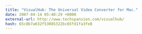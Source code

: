 ```yaml
---
title: "VisualHub: The Universal Video Converter for Mac."
date: 2007-04-14 05:40:29 +0000
external-url: http://www.techspansion.com/visualhub/
hash: 65c8b7a632f53085322bc65fd1fa3fe8
---
```



